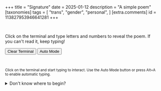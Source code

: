 +++
title = "Signature"
date = 2025-01-12
description = "A simple poem"
[taxonomies]
tags = [
    "trans",
    "gender",
    "personal",
  ]
[extra.comments]
id = 113827953946641281
+++

<br/>

Click on the terminal and type letters and numbers to reveal the poem. If you can't read it, keep typing!

<div class="terminal-controls">
<button id="clear">Clear Terminal</button>
<button id="auto-mode">Auto Mode</button>
</div>

<pre>
<div id="terminal"></div>
</pre>

<p><small>Click on the terminal and start typing to interact. Use the Auto Mode button or press Alt+A to enable automatic typing.</small></p>

<details><summary>Don't know where to begin?</summary><ol><li>Start by sharing a secret</li><li>After that, continue typing like you're playing hangman</li></ol><p><i>note: you won't be able to see the entire poem at once</i></p></details>


<link rel="stylesheet" href="/xterm.css">
<link rel="stylesheet" href="/terminal.css">
<script src="/xterm.js"></script>
<script src="/signature.js" module></script>
